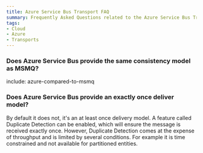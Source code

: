 ```yaml
---
title: Azure Service Bus Transport FAQ
summary: Frequently Asked Questions related to the Azure Service Bus Transport.
tags:
- Cloud
- Azure
- Transports
---
```



### Does Azure Service Bus provide the same consistency model as MSMQ?

include: azure-compared-to-msmq

### Does Azure Service Bus provide an exactly once deliver model?

By default it does not, it's an at least once delivery model. A feature called Duplicate Detection can be enabled, which will ensure the message is received exactly once. However, Duplicate Detection comes at the expense of throughput and is limited by several conditions. For example it is time constrained and not available for partitioned entities.
